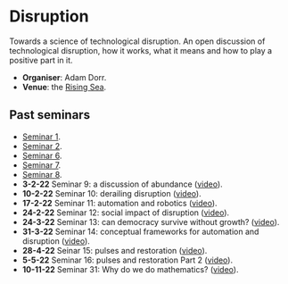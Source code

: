 # Disruption

Towards a science of technological disruption. An open discussion of technological disruption, how it works, what it means and how to play a positive part in it.

* **Organiser**: Adam Dorr.
* **Venue**: the [Rising Sea](https://www.roblox.com/games/8165217582/The-Rising-Sea).

## Past seminars

* [Seminar 1](https://youtu.be/4PDfwkXpXxk0).
* [Seminar 2](https://youtu.be/nIZp83suxhg).
* [Seminar 6](https://youtu.be/kzxozwtvTCo).
* [Seminar 7](https://youtu.be/8geMAz9hlSA).
* [Seminar 8](https://youtu.be/M7rXA9T05qQ).
* **3-2-22** Seminar 9: a discussion of abundance ([video]([video](https://youtu.be/5H4ZebM4MYg))).
* **10-2-22** Seminar 10: derailing disruption ([video](https://youtu.be/7Hwc8U9C6bg)).
* **17-2-22** Seminar 11: automation and robotics ([video](https://youtu.be/-Fg8bVf-qi4)).
* **24-2-22** Seminar 12: social impact of disruption ([video](https://youtu.be/Gx9j1Jak6Qg)).
* **24-3-22** Seminar 13: can democracy survive without growth? ([video](https://youtu.be/7XOvHvrz-N8)).
* **31-3-22** Seminar 14: conceptual frameworks for automation and disruption ([video](https://youtu.be/PljCm-O5fe0)).
* **28-4-22** Seinar 15: pulses and restoration ([video](https://youtu.be/DSgHO6wSzd0)).
* **5-5-22** Seminar 16: pulses and restoration Part 2 ([video](https://youtu.be/DSgHO6wSzd0)).
* **10-11-22** Seminar 31: Why do we do mathematics? ([video](https://youtu.be/6GNsMD2d4j0)).

